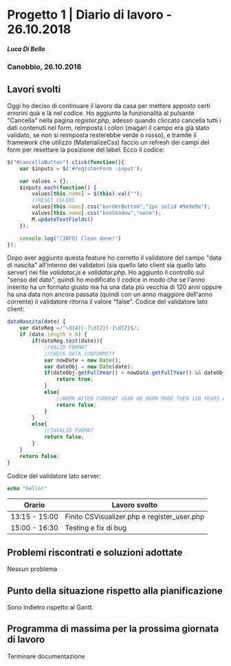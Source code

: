 # Progetto 1 | Diario di lavoro - 26.10.2018
##### Luca Di Bello
### Canobbio, 26.10.2018

## Lavori svolti
Oggi ho deciso di continuare il lavoro da casa per mettere apposto certi errorini quà e là nel codice.
Ho aggiunto la funzionalità al pulsante "Cancella" nella pagina <i>register.php</i>, adesso quando cliccato cancella tutti i dati contenuti nel form, reimposta i colori (magari il campo era già stato validato, se non si reimposta resterebbe verde o rosso), e tramite il framework che utilizzo (MaterializeCss) faccio un refresh dei campi del form per resettare la posizione del label. Ecco il codice:
````javascript
$("#cancellaButton").click(function(){
    var $inputs = $('#registerForm :input');

    var values = {};
    $inputs.each(function() {
        values[this.name] = $(this).val("");
        //RESET COLORS
        values[this.name].css("borderBottom","1px solid #9e9e9e");
        values[this.name].css("boxShadow","none");
        M.updateTextFields()
    });

    console.log("[INFO] Clean done!")
});
````

Dopo aver aggiunto questa feature ho corretto il validatore del campo "data di nascita" all'interno dei validatori (sia quello lato client sia quello lato server) nei file <i>validator.js</i> e <i>validator.php</i>. Ho aggiunto il controllo sul "senso del dato", quindi ho modificato il codice in modo che se l'anno inserito ha un formato giusto ma ha una data più vecchia di 120 anni oppure ha una data non ancora passata (quindi con un anno maggiore dell'anno corrente) il validatore ritorna il valore "false".
Codice del validatore lato client:
````javascript
dataNascita(date) {
    var dateReg =/^\d{4}[-]\d{2}[-]\d{2}$/;
    if (date.length > 0) {
        if(dateReg.test(date)){
            //VALID FORMAT
            //CHECK DATA CONFORMITY
            var nowDate = new Date();
            var dateObj = new Date(date);
            if(dateObj.getFullYear() < nowDate.getFullYear() && dateObj.getFullYear() > (nowDate.getFullYear() - 120)){
                return true;
            }
            else{
                //BORN AFTER CURRENT YEAR OR BORN MORE THEN 120 YEARS AGO
                return false;
            }
        }   
        else{
            //INVALID FORMAT
            return false;
        }
    }
    return false;
}
````
Codice del validatore lato server:
````php
echo "hello!"
````


|Orario        |Lavoro svolto                 |
|--------------|------------------------------|
|13:15 - 15:00  | Finito CSVisualizer.php e register_user.php |
|15:00 - 16:30  | Testing e fix di bug |

##  Problemi riscontrati e soluzioni adottate
Nessun problema

##  Punto della situazione rispetto alla pianificazione
Sono indietro rispetto al Gantt.

## Programma di massima per la prossima giornata di lavoro
Terminare documentazione